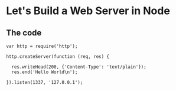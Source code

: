# Let's Build a Web Server in Node

## The code

```
var http = require('http');

http.createServer(function (req, res) {

  res.writeHead(200, {'Content-Type': 'text/plain'});
  res.end('Hello World\n');

}).listen(1337, '127.0.0.1');


```

